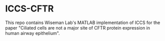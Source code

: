 # ICCS-CFTR
This repo contains Wiseman Lab's MATLAB implementation of ICCS for the paper "Ciliated cells are not a major site of CFTR protein expression in human airway epithelium".
